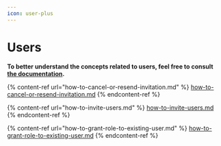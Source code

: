 ```yaml
---
icon: user-plus
---
```


# Users

**To better understand the concepts related to users, feel free to consult** [**the documentation**](https://support-en.braver.net/for-administrators/users)**.**

{% content-ref url="how-to-cancel-or-resend-invitation.md" %}
[how-to-cancel-or-resend-invitation.md](how-to-cancel-or-resend-invitation.md)
{% endcontent-ref %}

{% content-ref url="how-to-invite-users.md" %}
[how-to-invite-users.md](how-to-invite-users.md)
{% endcontent-ref %}

{% content-ref url="how-to-grant-role-to-existing-user.md" %}
[how-to-grant-role-to-existing-user.md](how-to-grant-role-to-existing-user.md)
{% endcontent-ref %}
